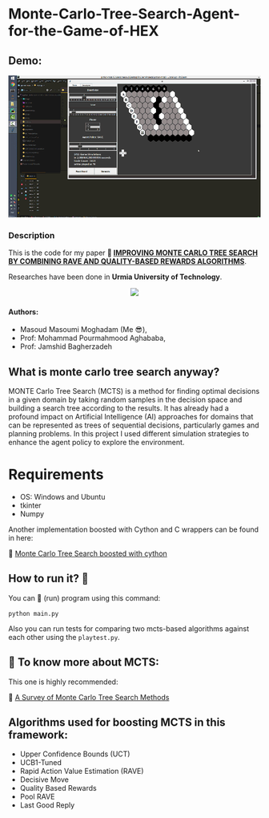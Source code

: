 # Monte-Carlo-Tree-Search-Agent-for-the-Game-of-HEX

## Demo:

![Demo of MCTS General Game Player](resources/demo.gif) 

### Description
This is the code for my paper **:link: [IMPROVING MONTE CARLO TREE SEARCH BY COMBINING 
RAVE AND QUALITY-BASED REWARDS ALGORITHMS](https://www.civilica.com/Paper-CONFITC04-CONFITC04_172.html)**.

Researches have been done in **Urmia University of Technology**.
<p align="center">

<img src="https://github.com/masouduut94/MCTS-agent-python/blob/master/image/uut_3.jpg">
    
</p>

#### Authors: 
- Masoud Masoumi Moghadam (Me :sunglasses:), 
- Prof: Mohammad Pourmahmood Aghababa, 
- Prof: Jamshid Bagherzadeh

## What is monte carlo tree search anyway?
MONTE Carlo Tree Search (MCTS) is a method for finding optimal decisions in a given domain by
taking random samples in the decision space and building a search tree according to the results.
It has already had a profound impact on Artificial Intelligence (AI) approaches for domains that
can be represented as trees of sequential decisions, particularly games and planning problems. 
In this project I used different simulation strategies to enhance the agent policy to explore the environment.

# Requirements
- OS: Windows  and Ubuntu
- tkinter
- Numpy

Another implementation boosted with Cython and C wrappers can be found in here:

:link: [Monte Carlo Tree Search boosted with cython](https://github.com/masouduut94/MCTS-agent-cythonized)
## How to run it? :running:

You can :running: (run) program using this command:

    python main.py

Also you can run tests for comparing two mcts-based algorithms against 
each other using the `playtest.py`.

## :closed_book: To know more about MCTS:

This one is highly recommended: 

:link: [A Survey of Monte Carlo Tree Search Methods](http://ieeexplore.ieee.org/abstract/document/6145622/)

## Algorithms used for boosting MCTS in this framework: 

- Upper Confidence Bounds (UCT)
- UCB1-Tuned
- Rapid Action Value Estimation (RAVE)
- Decisive Move 
- Quality Based Rewards
- Pool RAVE
- Last Good Reply

